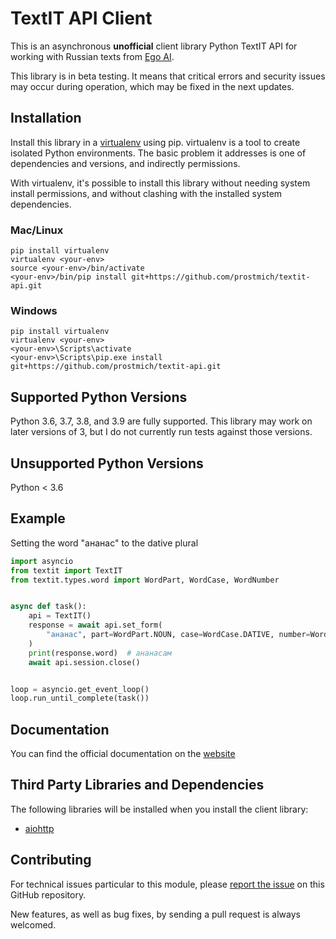 # TextIT API Client

This is an asynchronous __unofficial__ client library Python TextIT API for working with Russian texts from [Ego AI](http://ego-ai.tech).

This library is in beta testing. It means that critical errors and security issues may occur during operation, which may be fixed in the next updates.



## Installation

Install this library in a [virtualenv](https://virtualenv.pypa.io/en/latest/) using pip. virtualenv is a tool to
create isolated Python environments. The basic problem it addresses is one of
dependencies and versions, and indirectly permissions.

With virtualenv, it's possible to install this library without needing system
install permissions, and without clashing with the installed system
dependencies.

### Mac/Linux

```
pip install virtualenv
virtualenv <your-env>
source <your-env>/bin/activate
<your-env>/bin/pip install git+https://github.com/prostmich/textit-api.git
```

### Windows

```
pip install virtualenv
virtualenv <your-env>
<your-env>\Scripts\activate
<your-env>\Scripts\pip.exe install git+https://github.com/prostmich/textit-api.git
```

## Supported Python Versions

Python 3.6, 3.7, 3.8, and 3.9 are fully supported. This library may work on later versions of 3, but I do not currently run tests against those versions.

## Unsupported Python Versions

Python < 3.6

## Example
Setting the word "ананас" to the dative plural

```Python
import asyncio
from textit import TextIT
from textit.types.word import WordPart, WordCase, WordNumber


async def task():
    api = TextIT()
    response = await api.set_form(
        "ананас", part=WordPart.NOUN, case=WordCase.DATIVE, number=WordNumber.PLURAL
    )
    print(response.word)  # ананасам
    await api.session.close()


loop = asyncio.get_event_loop()
loop.run_until_complete(task())

```

## Documentation

You can find the official documentation on the [website](https://textit.ego-ai.tech/api/1.0/help) 

## Third Party Libraries and Dependencies

The following libraries will be installed when you install the client library:
* [aiohttp](https://github.com/aio-libs/aiohttp)

## Contributing
For technical issues particular to this module, please [report the issue](https://github.com/prostmich/textit-api/issues) on this GitHub repository.

New features, as well as bug fixes, by sending a pull request is always welcomed.

